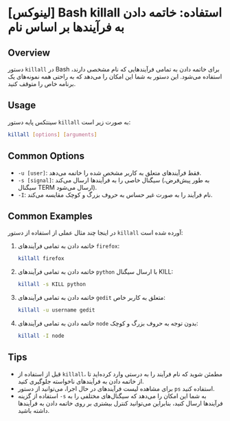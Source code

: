 # [لینوکس] Bash killall استفاده: خاتمه دادن به فرآیندها بر اساس نام

## Overview
دستور `killall` در Bash برای خاتمه دادن به تمامی فرآیندهایی که نام مشخصی دارند، استفاده می‌شود. این دستور به شما این امکان را می‌دهد که به راحتی همه نمونه‌های یک برنامه خاص را متوقف کنید.

## Usage
سینتکس پایه دستور `killall` به صورت زیر است:

```bash
killall [options] [arguments]
```

## Common Options
- `-u [user]`: فقط فرآیندهای متعلق به کاربر مشخص شده را خاتمه می‌دهد.
- `-s [signal]`: سیگنال خاصی را به فرآیندها ارسال می‌کند (به طور پیش‌فرض، سیگنال TERM ارسال می‌شود).
- `-I`: نام فرآیند را به صورت غیر حساس به حروف بزرگ و کوچک مقایسه می‌کند.

## Common Examples
در اینجا چند مثال عملی از استفاده از دستور `killall` آورده شده است:

1. خاتمه دادن به تمامی فرآیندهای `firefox`:
   ```bash
   killall firefox
   ```

2. خاتمه دادن به تمامی فرآیندهای `python` با ارسال سیگنال KILL:
   ```bash
   killall -s KILL python
   ```

3. خاتمه دادن به تمامی فرآیندهای `gedit` متعلق به کاربر خاص:
   ```bash
   killall -u username gedit
   ```

4. خاتمه دادن به تمامی فرآیندهای `node` بدون توجه به حروف بزرگ و کوچک:
   ```bash
   killall -I node
   ```

## Tips
- قبل از استفاده از `killall`، مطمئن شوید که نام فرآیند را به درستی وارد کرده‌اید تا از خاتمه دادن به فرآیندهای ناخواسته جلوگیری کنید.
- برای مشاهده لیست فرآیندهای در حال اجرا، می‌توانید از دستور `ps` استفاده کنید.
- استفاده از گزینه `-s` به شما این امکان را می‌دهد که سیگنال‌های مختلفی را به فرآیندها ارسال کنید، بنابراین می‌توانید کنترل بیشتری بر روی خاتمه دادن به فرآیندها داشته باشید.